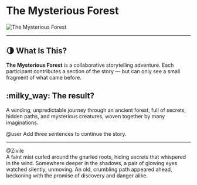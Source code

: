 # The Mysterious Forest <br>

![The Mysterious Forest](https://cdn.pixabay.com/photo/2018/01/31/07/36/secret-3120483\_1280.jpg)

---

## :last_quarter_moon: **What Is This?**

**The Mysterious Forest** is a collaborative storytelling adventure.
Each participant contributes a section of the story —
but can only see a small fragment of what came before.

## :milky\_way: **The result?**

A winding, unpredictable journey through an ancient forest, full of secrets, 
hidden paths, and mysterious creatures, woven together by many imaginations.

@user
Add three sentences to continue the story.

------------------

@Zivile <br>
A faint mist curled around the gnarled roots, hiding secrets that whispered in the wind.
Somewhere deeper in the shadows, a pair of glowing eyes watched silently, unmoving. 
An old, crumbling path appeared ahead, beckoning with the promise of discovery and danger alike.





